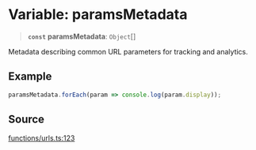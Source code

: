 # Variable: paramsMetadata

> **`const`** **paramsMetadata**: `Object`[]

Metadata describing common URL parameters for tracking and analytics.

## Example

```ts
paramsMetadata.forEach(param => console.log(param.display));
```

## Source

[functions/urls.ts:123](https://github.com/bucharitesh/octopop/blob/79bf9c3/packages/utils/src/functions/urls.ts#L123)

